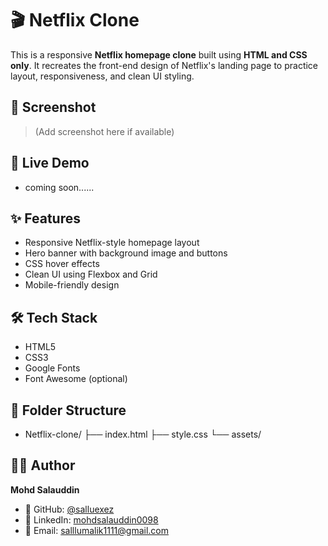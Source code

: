 # 🎬 Netflix Clone

This is a responsive **Netflix homepage clone** built using **HTML and CSS only**. It recreates the front-end design of Netflix's landing page to practice layout, responsiveness, and clean UI styling.

## 📸 Screenshot

> (Add screenshot here if available)

## 🚀 Live Demo
- coming soon......

## ✨ Features

- Responsive Netflix-style homepage layout
- Hero banner with background image and buttons
- CSS hover effects
- Clean UI using Flexbox and Grid
- Mobile-friendly design

## 🛠️ Tech Stack

- HTML5
- CSS3
- Google Fonts
- Font Awesome (optional)

## 📁 Folder Structure
- Netflix-clone/
 ├── index.html
 ├── style.css
 └── assets/

## 👨‍💻 Author

**Mohd Salauddin**  
- 🔗 GitHub: [@salluexez](https://github.com/salluexez)  
- 🔗 LinkedIn: [mohdsalauddin0098](https://www.linkedin.com/in/mohdsalauddin0098/)
- 📧 Email: salllumalik1111@gmail.com 

